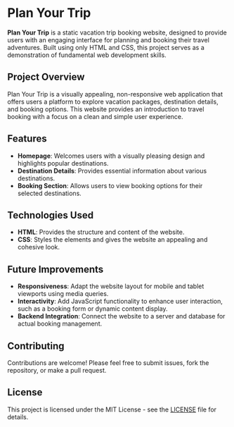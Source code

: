 # Plan Your Trip

**Plan Your Trip** is a static vacation trip booking website, designed to provide users with an engaging interface for planning and booking their travel adventures. Built using only HTML and CSS, this project serves as a demonstration of fundamental web development skills. 

## Project Overview

Plan Your Trip is a visually appealing, non-responsive web application that offers users a platform to explore vacation packages, destination details, and booking options. This website provides an introduction to travel booking with a focus on a clean and simple user experience.

## Features

- **Homepage**: Welcomes users with a visually pleasing design and highlights popular destinations.
- **Destination Details**: Provides essential information about various destinations.
- **Booking Section**: Allows users to view booking options for their selected destinations.

## Technologies Used

- **HTML**: Provides the structure and content of the website.
- **CSS**: Styles the elements and gives the website an appealing and cohesive look.

## Future Improvements

- **Responsiveness**: Adapt the website layout for mobile and tablet viewports using media queries.
- **Interactivity**: Add JavaScript functionality to enhance user interaction, such as a booking form or dynamic content display.
- **Backend Integration**: Connect the website to a server and database for actual booking management.

## Contributing

Contributions are welcome! Please feel free to submit issues, fork the repository, or make a pull request.

## License

This project is licensed under the MIT License - see the [LICENSE](LICENSE) file for details.

